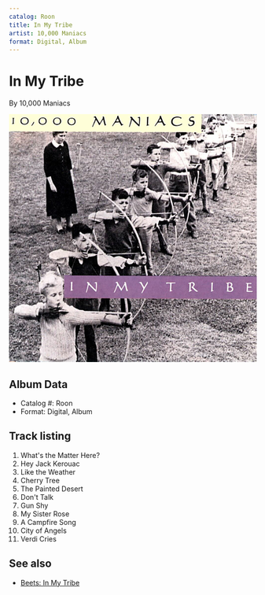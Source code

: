 ```yaml
---
catalog: Roon
title: In My Tribe
artist: 10,000 Maniacs
format: Digital, Album
---
```


# In My Tribe

By 10,000 Maniacs

![](../../assets/albumcovers/10_000_Maniacs-In_My_Tribe.png)

## Album Data

- Catalog #: Roon
- Format: Digital, Album


## Track listing


1. What's the Matter Here?
2. Hey Jack Kerouac
3. Like the Weather
4. Cherry Tree
5. The Painted Desert
6. Don't Talk
7. Gun Shy
8. My Sister Rose
9. A Campfire Song
10. City of Angels
11. Verdi Cries


## See also

- [Beets: In My Tribe](../../Beets/10_000_Maniacs/In_My_Tribe.md)
